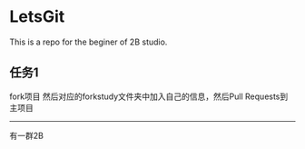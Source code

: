 LetsGit
=======

This is a repo for the beginer of 2B studio. 

任务1
-------
fork项目
然后对应的forkstudy文件夹中加入自己的信息，然后Pull Requests到主项目


-------
有一群2B